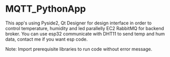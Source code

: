 # MQTT_PythonApp
This app's using Pyside2, Qt Designer for design interface in order to control temperature, humidity and led parallelly  EC2 RabbitMQ for backend broker. You can use esp32 communicate with DHT11 to send temp and hum data, contact me if you want esp code.

Note: Import prerequisite libraries to run code without error message.
